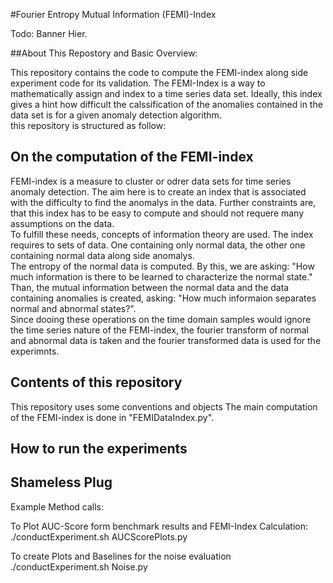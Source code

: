 #Fourier Entropy Mutual Information (FEMI)-Index

Todo: Banner Hier.

##About This Repostory and Basic Overview:

This repository contains the code to compute the FEMI-index along side experiment code for its validation. The FEMI-Index
is a way to mathematically assign and index to a time series data set. Ideally, this index gives a hint how 
difficult the calssification of the anomalies contained in the data set is for a given anomaly detection algorithm. <br>
this repository is structured as follow:

## On the computation of the FEMI-index

FEMI-index is a measure to cluster or odrer data sets for time series anomaly detection. The aim here is to create an index that is associated with the difficulty to find the anomalys in the data. Further constraints are, that this index has to be easy to compute and should not requere many assumptions on the data.<br>
To fulfill these needs, concepts of information theory are used. The index requires to sets of data. One containing only normal data, the other one containing normal data along side anomalys.<br> 
The entropy of the normal data is computed. By this, we are asking: "How much information is there to be learned to characterize the normal state."<br>
Than, the mutual information between the normal data and the data containing anomalies is created, asking: "How much informaion separates normal and abnormal states?".<br>
Since dooing these operations on the time domain samples would ignore the time series nature of the FEMI-index, the fourier transform of normal and abnormal data is taken and the fourier transformed data is used for the experimnts.<br>

## Contents of this repository

This repository uses some conventions and objects 
The main computation of the FEMI-index is done in "FEMIDataIndex.py".

## How to run the experiments

## Shameless Plug

Example Method calls:

To Plot AUC-Score form benchmark results and FEMI-Index Calculation:
./conductExperiment.sh AUCScorePlots.py


To create Plots and Baselines for the noise evaluation
./conductExperiment.sh Noise.py

